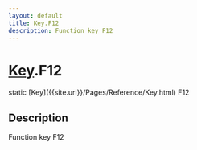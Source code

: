 ```yaml
---
layout: default
title: Key.F12
description: Function key F12
---
```

# [Key]({{site.url}}/Pages/Reference/Key.html).F12

<div class='signature' markdown='1'>
static [Key]({{site.url}}/Pages/Reference/Key.html) F12
</div>

## Description
Function key F12


